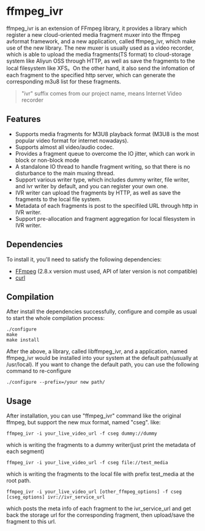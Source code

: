 # ffmpeg_ivr
ffmpeg_ivr is an extension of FFmpeg library, it provides a library which register a new cloud-oriented media fragment muxer into the ffmpeg avformat framework, and a new application, called ffmpeg_ivr, which make use of the new library. The new muxer is usually used as a video recorder, which is able to upload the media fragments(TS format) to cloud-storage system like Aliyun OSS through HTTP, as well as save the fragments to the local filesystem like XFS。On the other hand, it also send the infomation of each fragment to the specified http server, which can generate the corresponding m3u8 list for these fragments.  

> "ivr" suffix comes from our project name, means Internet Video recorder

## Features 

* Supports media fragments for M3U8 playback format (M3U8 is the most popular video format for internet nowadays).
* Supports almost all video/audio codec.
* Provides a fragment queue to overcome the IO jitter, which can work in block or non-block mode
* A standalone IO thread to handle fragment writing, so that there is no disturbance to the main muxing thread.
* Support various writer type, which includes dummy writer, file writer, and ivr writer by default, and you can register your own one.
* IVR writer can upload the fragments by HTTP, as well as save the fragments to the local file system. 
* Metadata of each fragments is post to the specifiled URL through http in IVR writer. 
* Support pre-allocation and fragment aggregation for local filesystem in IVR writer.

## Dependencies

To install it, you'll need to satisfy the following dependencies:


* [FFmpeg](https://janus.conf.meetecho.com/) (2.8.x version must used, API of later version is not compatible)
* [curl](https://curl.haxx.se/)

## Compilation

After install the dependencies successfully, configure and compile as usual to start the whole compilation process:

	./configure 
	make
	make install

After the above, a library, called libffmpeg_ivr, and a application, named ffmpeg_ivr would be installed into your system at the default path(usually at /usr/local). If you want to change the default path, you can use the following command to re-configure 

	./configure --prefix=/your new path/
  
## Usage
  
After installation, you can use "ffmpeg_ivr" command like the original ffmpeg, but support the new mux format, named "cseg". like:
  
	ffmpeg_ivr -i your_live_video_url -f cseg dummy://dummy
 
which is writing the fragments to a dummy writer(just print the metadata of each segment)

	ffmpeg_ivr -i your_live_video_url -f cseg file://test_media
  
which is writing the fragments to the local file with prefix test_media at the root path.

	ffmpeg_ivr -i your_live_video_url [other_ffmpeg_options] -f cseg [cseg_options] ivr://ivr_service_url
  
which posts the meta info of each fragment to the ivr_service_url and get back the storage url for the corresponding fragment, then upload/save the fragment to this url.



